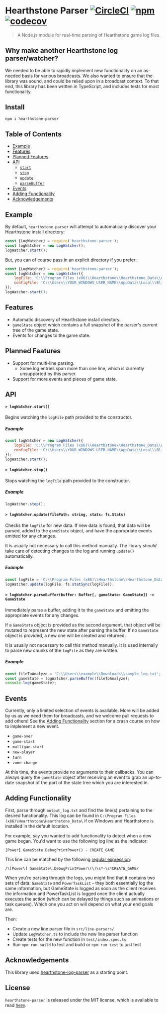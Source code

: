 # Hearthstone Parser [![CircleCI](https://circleci.com/gh/Tespa/hearthstone-parser.svg?style=svg&circle-token=05f88c42a2f9db1a70dbcd5df487818bcc6e9887)](https://circleci.com/gh/Tespa/hearthstone-parser) [![npm](https://img.shields.io/npm/v/hearthstone-parser.svg)](https://www.npmjs.com/package/hearthstone-parser) [![codecov](https://codecov.io/gh/Tespa/hearthstone-parser/branch/master/graph/badge.svg)](https://codecov.io/gh/Tespa/hearthstone-parser)

> A Node.js module for real-time parsing of Hearthstone game log files. 

## Why make another Hearthstone log parser/watcher?

We needed to be able to rapidly implement new functionality on an as-needed basis for various broadcasts. We also wanted to ensure that the library was sound, and could be relied upon in a broadcast context. To that end, this library has been written in TypeScript, and includes tests for most functionality.

## Install

```sh
npm i hearthstone-parser
```

## Table of Contents
- [Example](#example)
- [Features](#features)
- [Planned Features](#planned-features)
- [API](#api)
  - [`start`](#start)
  - [`stop`](#stop)
  - [`update`](#update)
  - [`parseBuffer`](#update)
- [Events](#events)
- [Adding Functionality](#adding-functionality)
- [Acknowledgements](#acknowledgements)

## Example

By default, `hearthstone-parser` will attempt to automatically discover your Hearthstone install directory:
```js
const {LogWatcher} = require('hearthstone-parser');
const logWatcher = new LogWatcher();
logWatcher.start();
```

But, you can of course pass in an explicit directory if you prefer:
```js
const {LogWatcher} = require('hearthstone-parser');
const logWatcher = new LogWatcher({
	logFile: 'C:\\Program Files (x86)\\Hearthstone\\Hearthstone_Data\\output_log.txt',
	configFile: 'C:\\Users\\YOUR_WINDOWS_USER_NAME\\AppData\\Local\\Blizzard\\Hearthstone\\log.config'
});
logWatcher.start();
```

## Features

- Automatic discovery of Hearthstone install directory.
- `gameState` object which contains a full snapshot of the parser's current tree of the game state.
- Events for changes to the game state.

## Planned Features

- Support for multi-line parsing.
	- Some log entries span more than one line, which is currently unsupported by this parser.
- Support for more events and pieces of game state.

## API

#### <a name="start"></a> `> logWatcher.start()`

Begins watching the `logFile` path provided to the constructor.

##### Example

```javascript
const logWatcher = new LogWatcher({
	logFile: 'C:\\Program Files (x86)\\Hearthstone\\Hearthstone_Data\\output_log.txt',
	configFile: 'C:\\Users\\YOUR_WINDOWS_USER_NAME\\AppData\\Local\\Blizzard\\Hearthstone\\log.config'
});
logWatcher.start();
```

#### <a name="stop"></a> `> logWatcher.stop()`

Stops watching the `logFile` path provided to the constructor.

##### Example

```javascript
logWatcher.stop();
```

#### <a name="update"></a> `> logWatcher.update(filePath: string, stats: fs.Stats)`

Checks the `logFile` for new data. If new data is found, that data will be parsed, added to the `gameState` object, and have the appropriate events emitted for any changes.

It is usually not necessary to call this method manually. The library _should_ take care of detecting changes to the log and running `update()` automatically.

##### Example

```javascript
const logFile = 'C:\\Program Files (x86)\\Hearthstone\\Hearthstone_Data\\output_log.txt';
logWatcher.update(logFile, fs.statSync(logFile));
```

#### <a name="parse-buffer"></a> `> logWatcher.parseBuffer(buffer: Buffer[, gameState: GameState]) -> GameState`

Immediately parse a buffer, adding it to the `gameState` and emitting the appropriate events for any changes.

If a `GameState` object is provided as the second argument, that object will be mutated to represent the new state after parsing the buffer. If no `GameState` object is provided, a new one will be created and returned.

It is usually not necessary to call this method manually. It is used internally to parse new chunks of the `logFile` as they are written.

##### Example

```javascript
const fileToAnalyze = 'C:\\Users\\example\\Downloads\\sample_log.txt';
const gameState = logWatcher.parseBuffer(fileToAnalyze);
console.log(gameState);
```

## Events

Currently, only a limited selection of events is available. More will be added by us as we need them for broadcasts, and we welcome pull requests to add others! See the [Adding Functionality](#adding-functionality) section for a crash course on how to implement a new event.

- `game-over`
- `game-start`
- `mulligan-start`
- `new-player`
- `turn`
- `zone-change`

At this time, the events provide no arguments to their callbacks. You can always query the `gameState` object after receiving an event to grab an up-to-date snapshot of the part of the state tree which you are interested in.

## Adding Functionality

First, parse through `output_log.txt` and find the line(s) pertaining to the desired functionality. This log can be found in `C:\Program Files (x86)\Hearthstone\Hearthstone_Data\` if on Windows and Hearthstone is installed in the default location.

For example, say you wanted to add functionality to detect when a new game began. You'd want to use the following log line as the indicator:
```
[Power] GameState.DebugPrintPower() - CREATE_GAME
```

This line can be matched by the following [regular expression](https://regex101.com/r/xUocMP/1):
```
/\[Power\] GameState\.DebugPrintPower\(\)\s*-\s*CREATE_GAME/
```

When you're parsing through the logs, you might find that it contains two sets of data: `GameState` and `PowerTaskList` - they both essentially log the same information, but GameState is logged as soon as the client receives the information and PowerTaskList is logged once the client actually executes the action (which can be delayed by things such as animations or task queues). Which one you act on will depend on what your end goals are.

Then:
- Create a new line parser file in `src/line-parsers/`
- Update `LogWatcher.ts` to include the new line parser function
- Create tests for the new function in `test/index.spec.ts`
- Run `npm run build` to test and build or `npm run test` to just test

## Acknowledgements

This library used [hearthstone-log-parser](https://www.npmjs.com/package/hearthstone-log-parser) as a starting point.


## License

`hearthstone-parser` is released under the MIT license, which is available to read [here](LICENSE).
